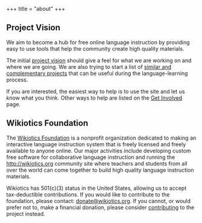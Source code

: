 +++
title = "about"
+++

## Project Vision

We aim to become a hub for free online language instruction by providing
easy to use tools that help the community create high quality materials.

The initial [project vision](/en/project_vision) should give a feel for
what we are working on and where we are going. We are also trying to
start a list of [similar and complementary projects](/en/Links) that can
be useful during the language-learning process.

If you are interested, the easiest way to help is to use the site and
let us know what you think. Other ways to help are listed on the [Get
Involved](/en/Get_involved) page.

## Wikiotics Foundation

The [Wikiotics Foundation](/en/Wikiotics_Foundation) is a nonprofit
organization dedicated to making an interactive language instruction
system that is freely licensed and freely available to anyone online.
Our major activities include developing custom free software for
collaborative language instruction and running the
<http://wikiotics.org> community site where teachers and students from
all over the world can come together to build high quality language
instruction materials.

Wikiotics has 501(c)(3) status in the United States, allowing us to
accept tax-deductible contributions. If you would like to contribute to
the foundation, please contact: donate@wikiotics.org. If you cannot, or
would prefer not to, make a financial donation, please consider
[contributing](http://alpha.wikiotics.org/en/Contribute) to the project
instead.
